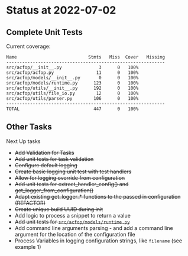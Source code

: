 # Status at 2022-07-02

## Complete Unit Tests

Current coverage:

```text
Name                           Stmts   Miss  Cover   Missing
------------------------------------------------------------
src/acfop/__init__.py              3      0   100%
src/acfop/acfop.py                11      0   100%
src/acfop/models/__init__.py       0      0   100%
src/acfop/models/runtime.py      123      0   100%
src/acfop/utils/__init__.py      192      0   100%
src/acfop/utils/file_io.py        12      0   100%
src/acfop/utils/parser.py        106      0   100%
------------------------------------------------------------
TOTAL                            447      0   100%
```

## Other Tasks

Next Up tasks

* ~~Add Validation for Tasks~~
* ~~Add unit tests for task validation~~
* ~~Configure default logging~~
* ~~Create basic logging unit test with test handlers~~
* ~~Allow for logging override from configuration~~
* ~~Add unit tests for extract_handler_config() and get_logger_from_configuration()~~
* ~~Adapt existing get_logger_* functions to the passed in configuration (REFACTOR)~~
* ~~Create unique build UUID during init~~
* Add logic to process a snippet to return a value
* ~~Add unit tests for `src/acfop/models/runtime.py`~~
* Add command line arguments parsing - and add a command line argument for the location of the configuration file
* Process Variables in logging configuration strings, like `filename` (see example 1)


